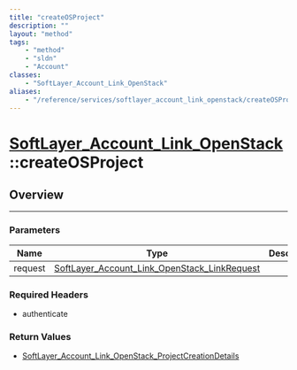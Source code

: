 ```yaml
---
title: "createOSProject"
description: ""
layout: "method"
tags:
    - "method"
    - "sldn"
    - "Account"
classes:
    - "SoftLayer_Account_Link_OpenStack"
aliases:
    - "/reference/services/softlayer_account_link_openstack/createOSProject"
---
```

# [SoftLayer_Account_Link_OpenStack](/reference/services/SoftLayer_Account_Link_OpenStack)::createOSProject




## Overview 


-----

### Parameters 
|Name | Type | Description |
| --- | --- | --- |
|request| <a href='/reference/datatypes/SoftLayer_Account_Link_OpenStack_LinkRequest'>SoftLayer_Account_Link_OpenStack_LinkRequest </a>| |


### Required Headers
* authenticate


### Return Values
* <a href='/reference/datatypes/SoftLayer_Account_Link_OpenStack_ProjectCreationDetails'>SoftLayer_Account_Link_OpenStack_ProjectCreationDetails </a>




